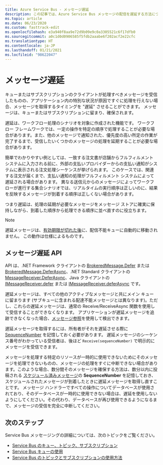 ```yaml
---
title: Azure Service Bus - メッセージ遅延
description: この記事では、Azure Service Bus メッセージの配信を遅延する方法について説明します。 メッセージは、キューまたはサブスクリプションに留まり、確保されます。
ms.topic: article
ms.date: 06/23/2020
ms.custom: fasttrack-edit
ms.openlocfilehash: e3a940f8aa9e72d9b09e9c0a3305521c6f17dfb0
ms.sourcegitcommit: a0c1d0d0906585f5fdb2aaabe6f202acf2e22cfc
ms.translationtype: HT
ms.contentlocale: ja-JP
ms.lasthandoff: 01/21/2021
ms.locfileid: "98622047"
---
```

# <a name="message-deferral"></a>メッセージ遅延

キューまたはサブスクリプションのクライアントが処理すべきメッセージを受信したものの、アプリケーション内の特別な状況が原因ですぐに処理を行えない場合、メッセージを取得するタイミングを "遅延" させることができます。 メッセージは、キューまたはサブスクリプションに留まり、確保されます。

遅延は、ワークフロー処理のシナリオを対象に作成された機能です。 ワークフロー フレームワークでは、一定の操作を特定の順序で処理することが必要な場合があります。また、他のメッセージで通知された、優先度の高い所定の作業が完了するまで、受信したいくつかのメッセージの処理を延期することが必要な場合があります。

簡単でわかりやすい例としては、一致する注文書が店舗からフルフィルメント システムに入力される前に、外部の支払いプロバイダーからの支払い通知がシステムに表示される注文処理シーケンスが挙げられます。 このケースでは、関連する注文が届くまで、支払い通知の処理がフルフィルメント システムによって遅延される場合があります。 異なる送信元からのメッセージによってワークフローが進行する集合シナリオでは、リアルタイムの実行順序は正しいのに、結果を反映するメッセージが到着する順序は正しくない場合があります。

つまり遅延は、処理の延期が必要なメッセージをメッセージ ストアに確実に保持しながら、到着した順序から処理できる順序に並べ直すのに役立ちます。

> [!NOTE]
> 遅延メッセージは、[有効期限が切れた後](./service-bus-dead-letter-queues.md#exceeding-timetolive)に、配信不能キューに自動的に移動されません。 この動作は仕様によるものです。

## <a name="message-deferral-apis"></a>メッセージ遅延 API

API は、.NET Framework クライアントの [BrokeredMessage.Defer](/dotnet/api/microsoft.servicebus.messaging.brokeredmessage.defer#Microsoft_ServiceBus_Messaging_BrokeredMessage_Defer) または [BrokeredMessage.DeferAsync](/dotnet/api/microsoft.servicebus.messaging.brokeredmessage.deferasync#Microsoft_ServiceBus_Messaging_BrokeredMessage_DeferAsync)、.NET Standard クライアントの [MessageReceiver.DeferAsync](/dotnet/api/microsoft.azure.servicebus.core.messagereceiver.deferasync)、Java クライアントの [IMessageReceiver.defer](/java/api/com.microsoft.azure.servicebus.imessagereceiver.defer) または [IMessageReceiver.deferAsync](/java/api/com.microsoft.azure.servicebus.imessagereceiver.deferasync) です。 

遅延メッセージは、すべての他のアクティブなメッセージと共にメイン キューに留まります (サブキューに含まれる配達不能メッセージとは異なります)。ただし、これらの遅延メッセージは、通常の Receive/ReceiveAsync 関数を使用して受信することができなくなります。 アプリケーションが遅延メッセージを追跡できなくなった場合、[メッセージ参照](message-browsing.md)を使用して検出できます。

遅延メッセージを取得するには、所有者がそれを遅延させる際に [SequenceNumber](/dotnet/api/microsoft.azure.servicebus.message.systempropertiescollection.sequencenumber#Microsoft_Azure_ServiceBus_Message_SystemPropertiesCollection_SequenceNumber) を記憶しておく必要があります。 遅延メッセージのシーケンス番号がわかっている受信者は、後ほど `Receive(sequenceNumber)` で明示的にメッセージを受信できます。

メッセージを処理する特定のリソースが一時的に使用できないためにそのメッセージを処理できないものの、メッセージの処理をすぐに中断できない場合があります。このような場合、数分間そのメッセージを確保する方法は、数分以内に投稿される [スケジュール済みメッセージ](message-sequencing.md)の **SequenceNumber** を記憶しておき、スケジュールされたメッセージが到着したときに遅延メッセージを取得し直すことです。 メッセージ ハンドラーですべての操作についてデータベースが使用されており、そのデータベースが一時的に使用できない場合は、遅延を使用しないようにしてください。その代わり、データベースが再び使用できるようになるまで、メッセージの受信を完全に中断してください。


## <a name="next-steps"></a>次のステップ

Service Bus メッセージングの詳細については、次のトピックをご覧ください。

* [Service Bus のキュー、トピック、サブスクリプション](service-bus-queues-topics-subscriptions.md)
* [Service Bus キューの使用](service-bus-dotnet-get-started-with-queues.md)
* [Service Bus のトピックとサブスクリプションの使用方法](service-bus-dotnet-how-to-use-topics-subscriptions.md)
